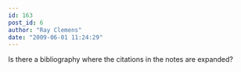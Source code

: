 ```yaml
---
id: 163
post_id: 6
author: "Ray Clemens"
date: "2009-06-01 11:24:29"
---
```

Is there a bibliography where the citations in the notes are expanded?
